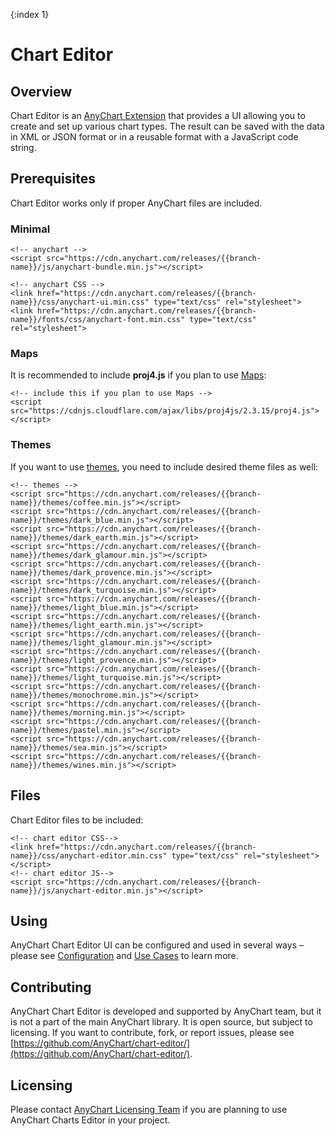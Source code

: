 {:index 1}
# Chart Editor

## Overview

Chart Editor is an [AnyChart Extension](../Quick_Start/Modules#extensions) that provides a UI allowing you to create and set up various chart types. The result can be saved with the data in XML or JSON format or in a reusable format with a JavaScript code string.

## Prerequisites

Chart Editor works only if proper AnyChart files are included.

### Minimal

```
<!-- anychart -->
<script src="https://cdn.anychart.com/releases/{{branch-name}}/js/anychart-bundle.min.js"></script>

<!-- anychart CSS -->
<link href="https://cdn.anychart.com/releases/{{branch-name}}/css/anychart-ui.min.css" type="text/css" rel="stylesheet">
<link href="https://cdn.anychart.com/releases/{{branch-name}}/fonts/css/anychart-font.min.css" type="text/css" rel="stylesheet">
```

### Maps

It is recommended to include **proj4.js** if you plan to use [Maps](../Maps/):

```
<!-- include this if you plan to use Maps -->
<script src="https://cdnjs.cloudflare.com/ajax/libs/proj4js/2.3.15/proj4.js"></script>
```

### Themes

If you want to use [themes](../Appearance_Settings/Themes), you need to include desired theme files as well:

```
<!-- themes -->
<script src="https://cdn.anychart.com/releases/{{branch-name}}/themes/coffee.min.js"></script>
<script src="https://cdn.anychart.com/releases/{{branch-name}}/themes/dark_blue.min.js"></script>
<script src="https://cdn.anychart.com/releases/{{branch-name}}/themes/dark_earth.min.js"></script>
<script src="https://cdn.anychart.com/releases/{{branch-name}}/themes/dark_glamour.min.js"></script>
<script src="https://cdn.anychart.com/releases/{{branch-name}}/themes/dark_provence.min.js"></script>
<script src="https://cdn.anychart.com/releases/{{branch-name}}/themes/dark_turquoise.min.js"></script>
<script src="https://cdn.anychart.com/releases/{{branch-name}}/themes/light_blue.min.js"></script>
<script src="https://cdn.anychart.com/releases/{{branch-name}}/themes/light_earth.min.js"></script>
<script src="https://cdn.anychart.com/releases/{{branch-name}}/themes/light_glamour.min.js"></script>
<script src="https://cdn.anychart.com/releases/{{branch-name}}/themes/light_provence.min.js"></script>
<script src="https://cdn.anychart.com/releases/{{branch-name}}/themes/light_turquoise.min.js"></script>
<script src="https://cdn.anychart.com/releases/{{branch-name}}/themes/monochrome.min.js"></script>
<script src="https://cdn.anychart.com/releases/{{branch-name}}/themes/morning.min.js"></script>
<script src="https://cdn.anychart.com/releases/{{branch-name}}/themes/pastel.min.js"></script>
<script src="https://cdn.anychart.com/releases/{{branch-name}}/themes/sea.min.js"></script>
<script src="https://cdn.anychart.com/releases/{{branch-name}}/themes/wines.min.js"></script>
```

## Files

Chart Editor files to be included:

```
<!-- chart editor CSS-->
<link href="https://cdn.anychart.com/releases/{{branch-name}}/css/anychart-editor.min.css" type="text/css" rel="stylesheet"></script>
<!-- chart editor JS-->
<script src="https://cdn.anychart.com/releases/{{branch-name}}/js/anychart-editor.min.js"></script>
```

## Using

AnyChart Chart Editor UI can be configured and used in several ways – please see [Configuration](Configuration) and [Use Cases](Use_Cases) to learn more.

## Contributing

AnyChart Chart Editor is developed and supported by AnyChart team, but it is not a part of the main AnyChart library. It is open source, but subject to licensing. If you want to contribute, fork, or report issues, please see [https://github.com/AnyChart/chart-editor/](https://github.com/AnyChart/chart-editor/).

## Licensing

Please contact [AnyChart Licensing Team](mailto:sales@anychart.com) if you are planning to use AnyChart Charts Editor in your project.